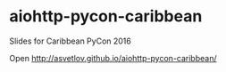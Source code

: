 # aiohttp-pycon-caribbean
Slides for Caribbean PyCon 2016


Open http://asvetlov.github.io/aiohttp-pycon-caribbean/
